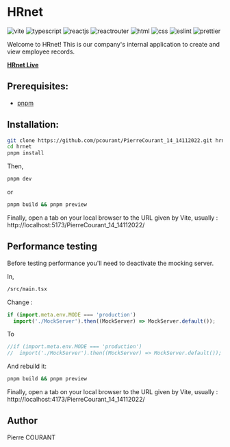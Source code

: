 # HRnet

![vite]
![typescript]
![reactjs]
![reactrouter]
![html]
![css]
![eslint]
![prettier]

Welcome to HRnet! This is our company's internal application to create and view employee records.

[**HRnet Live**](https://pcourant.github.io/PierreCourant_14_14112022/)

## Prerequisites:

- [pnpm](https://pnpm.io/installation)

## Installation:

```bash
git clone https://github.com/pcourant/PierreCourant_14_14112022.git hrnet
cd hrnet
pnpm install
```

Then,

```bash
pnpm dev
```

or

```bash
pnpm build && pnpm preview
```

Finally, open a tab on your local browser to the URL given by Vite, usually : http://localhost:5173/PierreCourant_14_14112022/

## Performance testing

Before testing performance you'll need to deactivate the mocking server.

In,

```bash
/src/main.tsx
```

Change :

```javascript
if (import.meta.env.MODE === 'production')
  import('./MockServer').then((MockServer) => MockServer.default());
```

To

```javascript
//if (import.meta.env.MODE === 'production')
//  import('./MockServer').then((MockServer) => MockServer.default());
```

And rebuild it:

```bash
pnpm build && pnpm preview
```

Finally, open a tab on your local browser to the URL given by Vite, usually : http://localhost:4173/PierreCourant_14_14112022/

## Author

Pierre COURANT

[vite]: https://img.shields.io/badge/vite-%23646CFF.svg?style=for-the-badge&logo=vite&logoColor=white
[typescript]: https://img.shields.io/badge/TypeScript-007ACC?style=for-the-badge&logo=typescript&logoColor=white
[reactjs]: https://img.shields.io/badge/React-20232A?style=for-the-badge&logo=react&logoColor=61DAFB
[reactrouter]: https://img.shields.io/badge/React_Router-CA4245?style=for-the-badge&logo=react-router&logoColor=white
[html]: https://img.shields.io/badge/HTML5-E34F26?style=for-the-badge&logo=html5&logoColor=white
[css]: https://img.shields.io/badge/CSS3-1572B6?style=for-the-badge&logo=css3&logoColor=white
[eslint]: https://img.shields.io/badge/eslint-3A33D1?style=for-the-badge&logo=eslint&logoColor=white
[prettier]: https://img.shields.io/badge/prettier-1A2C34?style=for-the-badge&logo=prettier&logoColor=F7BA3E
